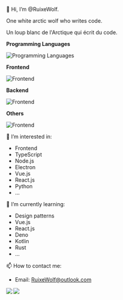 👋 Hi, I’m @RuixeWolf.

One white arctic wolf who writes code.

Un loup blanc de l'Arctique qui écrit du code.

**Programming Languages**

![Programming Languages](https://skillicons.dev/icons?i=ts,js,nodejs,deno,py,kotlin,java&theme=light)

**Frontend**

![Frontend](https://skillicons.dev/icons?i=vite,electron,vue,nuxtjs,react,sass&theme=light)

**Backend**

![Frontend](https://skillicons.dev/icons?i=nestjs,express,django,mongodb,sqlite,mysql&theme=light)


**Others**

![Frontend](https://skillicons.dev/icons?i=npm,vscode,linux,docker&theme=light)

👀 I’m interested in:

- Frontend
- TypeScript
- Node.js
- Electron
- Vue.js
- React.js
- Python
- ...

🌱 I’m currently learning:

- Design patterns
- Vue.js
- React.js
- Deno
- Kotlin
- Rust
- ...


📫 How to contact me:

- Email: RuixeWolf@outlook.com

<p>
  <img align="left" src="https://github-readme-stats.vercel.app/api?username=RuixeWolf&show_icons=true&icon_color=0078e7&title_color=0078e7&include_all_commits=true" />
  <img align="left" src="https://github-readme-stats.vercel.app/api/top-langs/?username=RuixeWolf&layout=compact" />
</p>

<!---
RuixeWolf/RuixeWolf is a ✨ special ✨ repository because its `README.md` (this file) appears on your GitHub profile.
You can click the Preview link to take a look at your changes.
--->
